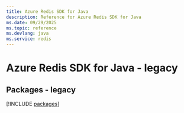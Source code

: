 ```yaml
---
title: Azure Redis SDK for Java
description: Reference for Azure Redis SDK for Java
ms.date: 09/29/2025
ms.topic: reference
ms.devlang: java
ms.service: redis
---
```

# Azure Redis SDK for Java - legacy
## Packages - legacy
[!INCLUDE [packages](redis-index.md)]